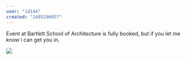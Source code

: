 ```yaml
---
user: "id144"
created: "1485296857"
---
```


Event at Bartlett School of Architecture is fully booked, but if you let me know i can get you in.

![](_09.01.2017-21.52.21.gif) 


